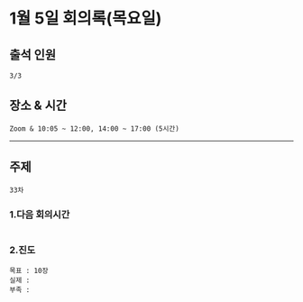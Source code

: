 # **1월 5일 회의록(목요일)**

## **출석 인원**
```
3/3
```

## **장소 & 시간**
```
Zoom & 10:05 ~ 12:00, 14:00 ~ 17:00 (5시간)
```
---
## **주제**
```
33차
```

### **1.다음 회의시간**
```
```
### **2.진도**
```
목표 : 10장
실제 : 
부족 : 
```
